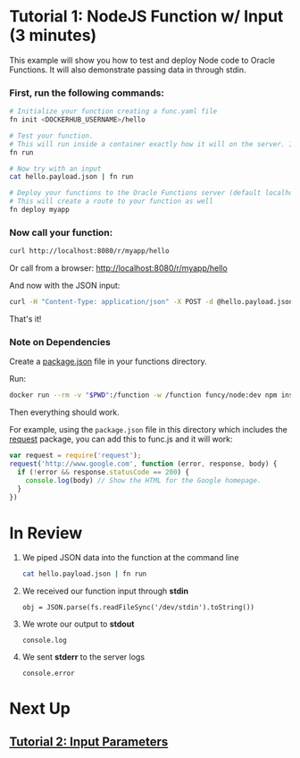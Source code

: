 # Tutorial 1: NodeJS Function w/ Input (3 minutes)

This example will show you how to test and deploy Node code to Oracle Functions. It will also demonstrate passing data in through stdin.

### First, run the following commands:

```sh
# Initialize your function creating a func.yaml file
fn init <DOCKERHUB_USERNAME>/hello

# Test your function. 
# This will run inside a container exactly how it will on the server. It will also install and vendor dependencies from Gemfile
fn run

# Now try with an input
cat hello.payload.json | fn run

# Deploy your functions to the Oracle Functions server (default localhost:8080)
# This will create a route to your function as well
fn deploy myapp
```
### Now call your function:

```sh
curl http://localhost:8080/r/myapp/hello
```

Or call from a browser: [http://localhost:8080/r/myapp/hello](http://localhost:8080/r/myapp/hello)

And now with the JSON input:

```sh
curl -H "Content-Type: application/json" -X POST -d @hello.payload.json http://localhost:8080/r/myapp/hello
```

That's it!

### Note on Dependencies

Create a [package.json](https://docs.npmjs.com/getting-started/using-a-package.json) file in your functions directory.

Run:

```sh
docker run --rm -v "$PWD":/function -w /function funcy/node:dev npm install
```

Then everything should work.

For example, using the `package.json` file in this directory which includes the [request](https://www.npmjs.com/package/request) package, you can add this to func.js and it will work:

```js
var request = require('request');
request('http://www.google.com', function (error, response, body) {
  if (!error && response.statusCode == 200) {
    console.log(body) // Show the HTML for the Google homepage.
  }
})
```


# In Review

1. We piped JSON data into the function at the command line
    ```sh
    cat hello.payload.json | fn run
    ```

2. We received our function input through **stdin**
    ```node
    obj = JSON.parse(fs.readFileSync('/dev/stdin').toString())
    ```

3. We wrote our output to **stdout**
    ```node
    console.log
    ```

4. We sent **stderr** to the server logs
    ```node
    console.error
    ```


# Next Up
## [Tutorial 2: Input Parameters](examples/tutorial/params)



